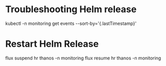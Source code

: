 # Troubleshooting Helm release
kubectl -n monitoring get events --sort-by='{.lastTimestamp}'

# Restart Helm Release
flux suspend hr thanos -n monitoring
flux resume hr thanos -n monitoring
